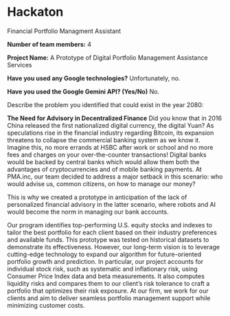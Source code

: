 # Hackaton
Financial Portfolio Managment Assistant 

**Number of team members:** 4

**Project Name:** A Prototype of Digital Portfolio Management Assistance Services

**Have you used any Google technologies?** Unfortunately, no.

**Have you used the Google Gemini API? (Yes/No)** No.

Describe the problem you identified that could exist in the year 2080:

**The Need for Advisory in Decentralized Finance**
Did you know that in 2016 China released the first nationalized digital currency, the digital Yuan? As speculations rise in the financial industry regarding Bitcoin, its expansion threatens to collapse the commercial banking system as we know it. Imagine this, no more errands at HSBC after work or school and no more fees and charges on your over-the-counter transactions! Digital banks would be backed by central banks which would allow them both the advantages of cryptocurrencies and of mobile banking payments. At PMA.inc, our team decided to address a major setback in this scenario: who would advise us, common citizens, on how to manage our money?

This is why we created a prototype in anticipation of the lack of personalized financial advisory in the latter scenario, where robots and AI would become the norm in managing our bank accounts.

Our program identifies top-performing U.S. equity stocks and indexes to tailor the best portfolio for each client based on their industry preferences and available funds. This prototype was tested on historical datasets to demonstrate its effectiveness. However, our long-term vision is to leverage cutting-edge technology to expand our algorithm for future-oriented portfolio growth and prediction. In particular, our project accounts for individual stock risk, such as systematic and inflationary risk, using Consumer Price Index data and beta measurements. It also computes liquidity risks and compares them to our client’s risk tolerance to craft a portfolio that optimizes their risk exposure. At our firm, we work for our clients and aim to deliver seamless portfolio management support while minimizing customer costs.
